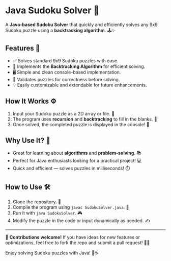 # Java Sudoku Solver 🧩

A **Java-based Sudoku Solver** that quickly and efficiently solves any 9x9 Sudoku puzzle using a **backtracking algorithm**. 🕹️✨

## Features 🚀

- ✅ Solves standard 9x9 Sudoku puzzles with ease.
- 🧠 Implements the **Backtracking Algorithm** for efficient solving.
- 🖥️ Simple and clean console-based implementation.
- 🔎 Validates puzzles for correctness before solving.
- 💡 Easily customizable and extendable for future enhancements.

## How It Works ⚙️

1. Input your Sudoku puzzle as a 2D array or file. 📄
2. The program uses **recursion** and **backtracking** to fill in the blanks. 🔄
3. Once solved, the completed puzzle is displayed in the console! 🎉

## Why Use It? 🤔

- Great for learning about **algorithms** and **problem-solving**. 📚
- Perfect for Java enthusiasts looking for a practical project! 💻
- Quick and efficient — solves puzzles in milliseconds! ⏱️

## How to Use 🛠️

1. Clone the repository. 🐙
2. Compile the program using `javac SudokuSolver.java`. 📂
3. Run it with `java SudokuSolver`. 🎮
4. Modify the puzzle in the code or input dynamically as needed. ✍️

---

🎯 **Contributions welcome!** If you have ideas for new features or optimizations, feel free to fork the repo and submit a pull request! 💖✨

Enjoy solving Sudoku puzzles with Java! 🎯☕️
